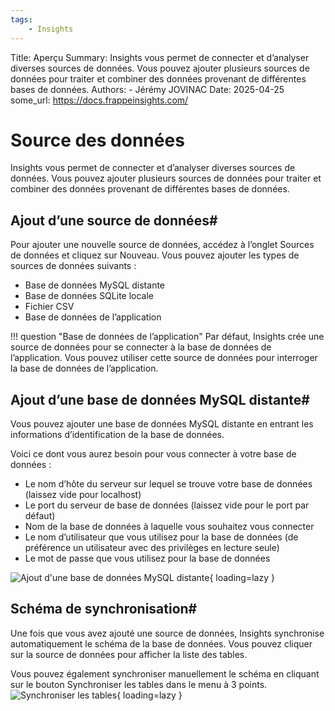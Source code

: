 ```yaml
---
tags: 
    - Insights
---
```



Title: Aperçu
Summary: Insights vous permet de connecter et d’analyser diverses sources de données. Vous pouvez ajouter plusieurs sources de données pour traiter et combiner des données provenant de différentes bases de données.
Authors:
    - Jérémy JOVINAC
Date: 2025-04-25
some_url: https://docs.frappeinsights.com/

# Source des données
Insights vous permet de connecter et d’analyser diverses sources de données. Vous pouvez ajouter plusieurs sources de données pour traiter et combiner des données provenant de différentes bases de données.

## Ajout d’une source de données#
Pour ajouter une nouvelle source de données, accédez à l’onglet Sources de données et cliquez sur Nouveau. Vous pouvez ajouter les types de sources de données suivants :

- Base de données MySQL distante
- Base de données SQLite locale
- Fichier CSV
- Base de données de l’application

!!! question "Base de données de l’application"
    Par défaut, Insights crée une source de données pour se connecter à la base de données de l’application. Vous pouvez utiliser cette source de données pour interroger la base de données de l’application.

## Ajout d’une base de données MySQL distante#
Vous pouvez ajouter une base de données MySQL distante en entrant les informations d’identification de la base de données.

Voici ce dont vous aurez besoin pour vous connecter à votre base de données :

- Le nom d’hôte du serveur sur lequel se trouve votre base de données (laissez vide pour localhost)
- Le port du serveur de base de données (laissez vide pour le port par défaut)
- Nom de la base de données à laquelle vous souhaitez vous connecter
- Le nom d’utilisateur que vous utilisez pour la base de données (de préférence un utilisateur avec des privilèges en lecture seule)
- Le mot de passe que vous utilisez pour la base de données

![Ajout d'une base de données MySQL distante](https://docs.frappeinsights.com/assets/new-data-source.848cd741.png){ loading=lazy }

## Schéma de synchronisation#
Une fois que vous avez ajouté une source de données, Insights synchronise automatiquement le schéma de la base de données. Vous pouvez cliquer sur la source de données pour afficher la liste des tables.

Vous pouvez également synchroniser manuellement le schéma en cliquant sur le bouton Synchroniser les tables dans le menu à 3 points.
![Synchroniser les tables](https://docs.frappeinsights.com/assets/sync-tables.226adf34.png){ loading=lazy }

